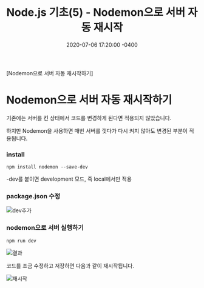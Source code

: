 ﻿---
title: "Node.js 기초(5) -  Nodemon으로 서버 자동 재시작"
date: 2020-07-06 17:20:00 -0400
categories: Study
---

[Nodemon으로 서버 자동 재시작하기]



# Nodemon으로 서버 자동 재시작하기

기존에는 서버를 킨 상태에서 코드를 변경하게 된다면 적용되지 않았습니다.

하지만 Nodemon을 사용하면 매번 서버를 껏다가 다시 켜지 않아도 변경된 부분이 적용됩니다.



### install

```
npm install nodemon --save-dev
```

-dev를 붙이면 development 모드, 즉 local에서만 적용



### package.json 수정

![dev추가](../../assets/images/study/node5/dev추가.PNG)



### nodemon으로 서버 실행하기

```
npm run dev
```

![결과](../../assets/images/study/node5/결과.PNG)

코드를 조금 수정하고 저장하면 다음과 같이 재시작됩니다.

![재시작](../../assets/images/study/node5/재시작.PNG)